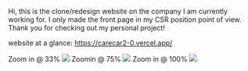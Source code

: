 Hi, this is the clone/redesign website on the company I am currently working for. I only made the front page in my CSR position point of view. Thank you for checking out my personal project!

website at a glance: https://carecar2-0.vercel.app/

Zoom in @ 33%
<img src="/screenshots/view1">
Zoomin @ 75%
<img src="/screenshots/view2">
Zoom in @ 100%
<img src="/screenshots/view3">
